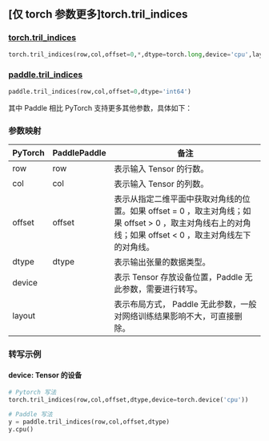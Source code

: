 ## [仅 torch 参数更多]torch.tril_indices

### [torch.tril_indices](https://pytorch.org/docs/stable/generated/torch.tril_indices.html?highlight=tril_indices#torch.tril_indices)

```python
torch.tril_indices(row,col,offset=0,*,dtype=torch.long,device='cpu',layout=torch.strided)
```

### [paddle.tril_indices](https://www.paddlepaddle.org.cn/documentation/docs/zh/api/paddle/tril_indices_cn.html)

```python
paddle.tril_indices(row,col,offset=0,dtype='int64')
```

其中 Paddle 相比 PyTorch 支持更多其他参数，具体如下：

### 参数映射
|PyTorch|PaddlePaddle|备注|
| ------- | ------- | ------- |
|row|row|表示输入 Tensor 的行数。|
|col|col|表示输入 Tensor 的列数。|
|offset|offset| 表示从指定二维平面中获取对角线的位置。如果 offset = 0 ，取主对角线；如果 offset > 0 ，取主对角线右上的对角线；如果 offset < 0 ，取主对角线左下的对角线。|
|dtype|dtype|表示输出张量的数据类型。|
|device||表示 Tensor 存放设备位置，Paddle 无此参数，需要进行转写。|
|layout||表示布局方式， Paddle 无此参数，一般对网络训练结果影响不大，可直接删除。|

### 转写示例

#### device: Tensor 的设备

```python
# Pytorch 写法
torch.tril_indices(row,col,offset,dtype,device=torch.device('cpu'))

# Paddle 写法
y = paddle.tril_indices(row,col,offset,dtype)
y.cpu()
```
